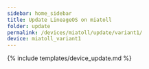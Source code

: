 ```yaml
---
sidebar: home_sidebar
title: Update LineageOS on miatoll
folder: update
permalink: /devices/miatoll/update/variant1/
device: miatoll_variant1
---
```

{% include templates/device_update.md %}
